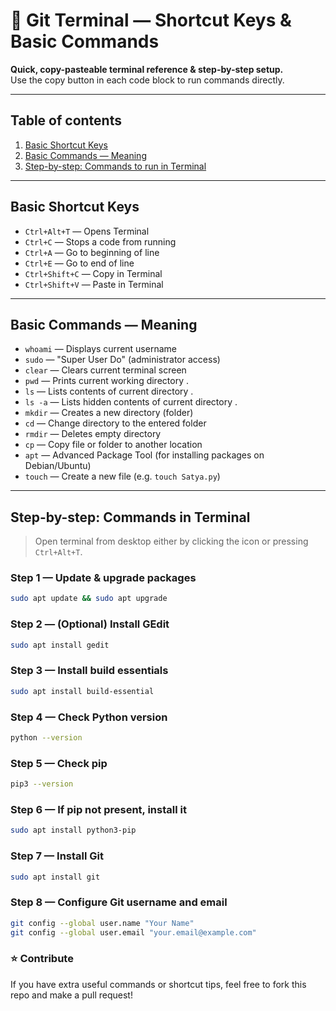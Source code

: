 # 🌌 Git Terminal — Shortcut Keys & Basic Commands

**Quick, copy-pasteable terminal reference & step-by-step setup.**  
Use the copy button in each code block to run commands directly.

---

## Table of contents
1. [Basic Shortcut Keys](#basic-shortcut-keys)  
2. [Basic Commands — Meaning](#basic-commands-meaning)  
3. [Step-by-step: Commands to run in Terminal](#step-by-step-commands-in-terminal)  


---

## Basic Shortcut Keys
- `Ctrl+Alt+T` — Opens Terminal  
- `Ctrl+C` — Stops a code from running  
- `Ctrl+A` — Go to beginning of line  
- `Ctrl+E` — Go to end of line  
- `Ctrl+Shift+C` — Copy in Terminal  
- `Ctrl+Shift+V` — Paste in Terminal

---

## Basic Commands — Meaning
- `whoami` — Displays current username  
- `sudo` — "Super User Do" (administrator access)  
- `clear` — Clears current terminal screen  
- `pwd` — Prints current working directory .  
- `ls` — Lists contents of current directory .
- `ls -a` — Lists hidden contents of current directory .    
- `mkdir` — Creates a new directory (folder)  
- `cd` — Change directory to the entered folder   
- `rmdir` — Deletes empty directory  
- `cp` — Copy file or folder to another location  
- `apt` — Advanced Package Tool (for installing packages on Debian/Ubuntu)  
- `touch` — Create a new file (e.g. `touch Satya.py`)

---

## Step-by-step: Commands in Terminal

> Open terminal from desktop either by clicking the icon or pressing `Ctrl+Alt+T`.

### Step 1 — Update & upgrade packages
```bash
sudo apt update && sudo apt upgrade
```

### Step 2 — (Optional) Install GEdit
```bash
sudo apt install gedit
```

### Step 3 — Install build essentials
```bash
sudo apt install build-essential
```
### Step 4 — Check Python version
```bash
python --version
```
### Step 5 — Check pip
```bash
pip3 --version
```
### Step 6 — If pip not present, install it
```bash
sudo apt install python3-pip
```
### Step 7 — Install Git
```bash
sudo apt install git
```
### Step 8 — Configure Git username and email
```bash
git config --global user.name "Your Name"
git config --global user.email "your.email@example.com"
```
### ⭐ Contribute

If you have extra useful commands or shortcut tips, feel free to fork this repo and make a pull request!
  
